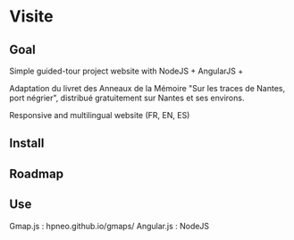 Visite
======

Goal
----

Simple guided-tour project website with NodeJS + AngularJS + 

Adaptation du livret des Anneaux de la Mémoire "Sur les traces de Nantes, port négrier", distribué gratuitement sur Nantes et ses environs.

Responsive and multilingual website (FR, EN, ES)


Install
-------

Roadmap
-------

Use
---

Gmap.js : hpneo.github.io/gmaps/
Angular.js :
NodeJS
